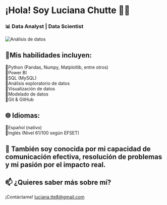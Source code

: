 #  ¡Hola! Soy Luciana Chutte 🙋‍♀️
### 📊 Data Analyst | Data Scientist  
![Análisis de datos](https://media.giphy.com/media/v1.Y2lkPTc5MGI3NjExdW5ocjRiOHBia2ZpMXhtNmV3bnpxZXhpNXNubmhzMzEwM2Z5bjlsbyZlcD12MV9pbnRlcm5hbF9naWZfYnlfaWQmY3Q9Zw/h8RDGogSns9wpOJFzR/giphy.gif)

## 💼Mis habilidades incluyen:

🔹Python (Pandas, Numpy, Matplotlib, entre otros)  
🔹Power BI  
🔹SQL (MySQL)  
🔹Análisis exploratorio de datos  
🔹Visualización de datos  
🔹Modelado de datos  
🔹Git & GitHub  

## 🌐 Idiomas: 
🔹Español (nativo)  
🔹Inglés (Nivel 61/100 según EFSET) 

## 🌟 También soy conocida por mi capacidad de comunicación efectiva, resolución de problemas y mi pasión por el impacto real.  


## 📫 ¿Quieres saber más sobre mí? 
¡Contáctame! luciana.tte8@gmail.com


